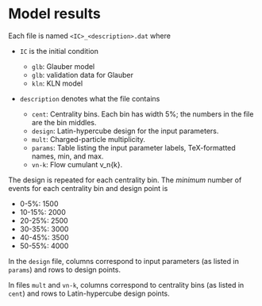 # Model results

Each file is named `<IC>_<description>.dat` where

- `IC` is the initial condition
  - `glb`: Glauber model
  - `glb`: validation data for Glauber
  - `kln`: KLN model

- `description` denotes what the file contains
  - `cent`: Centrality bins.  Each bin has width 5%; the numbers in the file are the bin middles.
  - `design`: Latin-hypercube design for the input parameters.
  - `mult`: Charged-particle multiplicity.
  - `params`: Table listing the input parameter labels, TeX-formatted names, min, and max.
  - `vn-k`: Flow cumulant v\_n{k}.

The design is repeated for each centrality bin.  The _minimum_ number of events for each centrality bin and
design point is

  - 0-5%: 1500
  - 10-15%: 2000
  - 20-25%: 2500
  - 30-35%: 3000
  - 40-45%: 3500
  - 50-55%: 4000

In the `design` file, columns correspond to input parameters (as listed in `params`) and rows to design
points.

In files `mult` and `vn-k`, columns correspond to centrality bins (as listed in `cent`) and rows to
Latin-hypercube design points.
